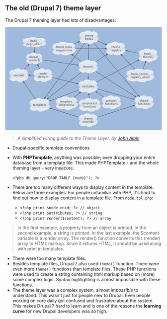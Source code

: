## The old (Drupal 7) theme layer

The Drupal 7 theming layer had lots of disadvantages:

![A simplified wiring guide to the Theme Layer](../img/theme-system.png)

> *A simplified wiring guide to the Theme Layer, by [John Albin](http://john.albin.net/drupal/arrays-of-doom)*

- Drupal-specific template conventions
- With **PHPTemplate**, anything was possible; even dropping your entire database from a template file. This made PHPTemplate - and the whole theming layer - very insecure.

  `<?php db_query("DROP TABLE {node}"); ?>`

- There are too many different ways to display content in the template. Below are three examples. For people unfamiliar with PHP, it's hard to find out how to display content in a template file.
  From `node.tpl.php`:
  - `<?php print $node->nid; ?> // object`
  - `<?php print $attributes; ?> // string`
  - `<?php print render($content); ?> // array`

> In the first example, a property from an object is printed. In the second example, a string is printed. In the last example, the $content variable is a render array. The render() function converts this (render) array to HTML markup. Since it returns HTML, it should be used along with print in templates.

- There were too many template files.
- Besides template files, Drupal 7 also used `theme()` function. There were even more `theme()` functions than template files. These PHP functions were used to create a string containing html markup based on (more) some complex logic. Syntax highlighting is almost impossible with these functions.
- The theme layer was a complex system, almost *impossible* to understand. This wasn't just for people new to Drupal. Even people working on core daily got confused and frustrated about the system. This makes Drupal 7 hard to learn and is one of the reasons the **learning curve** for new Drupal developers was so high.
